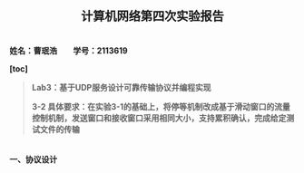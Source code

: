 <h2 style="text-align:center"> 计算机网络第四次实验报告

<h4 style="float:right">姓名：曹珉浩&emsp;&emsp;学号：2113619

[toc]

> Lab3：基于UDP服务设计可靠传输协议并编程实现
>
> 3-2 具体要求：在实验3-1的基础上，将停等机制改成基于滑动窗口的流量控制机制，发送窗口和接收窗口采用相同大小，支持累积确认，完成给定测试文件的传输

#### 一、协议设计
